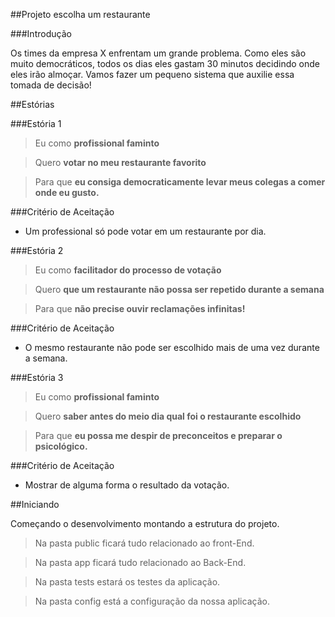 ##Projeto escolha um restaurante

###Introdução

Os times da empresa X enfrentam um grande problema. Como eles são muito democráticos, todos os dias eles gastam 30 minutos decidindo onde eles irão almoçar.
Vamos fazer um pequeno sistema que auxilie essa tomada de decisão!

##Estórias

###Estória 1

> Eu como **profissional faminto**

> Quero **votar no meu restaurante favorito**

> Para que **eu consiga democraticamente levar meus colegas a comer onde eu gusto.**

###Critério de Aceitação

* Um professional só pode votar em um restaurante por dia.

###Estória 2

> Eu como **facilitador do processo de votação**

> Quero **que um restaurante não possa ser repetido durante a semana**

> Para que **não precise ouvir reclamações infinitas!**

###Critério de Aceitação

* O mesmo restaurante não pode ser escolhido mais de uma vez durante a semana.

###Estória 3

> Eu como **profissional faminto**

> Quero **saber antes do meio dia qual foi o restaurante escolhido**

> Para que **eu possa me despir de preconceitos e preparar o psicológico.**

###Critério de Aceitação

* Mostrar de alguma forma o resultado da votação.


##Iniciando

Começando o desenvolvimento montando a estrutura do projeto. 

> Na pasta public ficará tudo relacionado ao front-End.

> Na pasta app ficará tudo relacionado ao Back-End.

> Na pasta tests estará os testes da aplicação.

> Na pasta config está a configuração da nossa aplicação.
